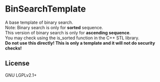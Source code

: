 # BinSearchTemplate
A base template of binary search.  
Note: Binary search is only for **sorted** sequence.  
This version of binary search is only for **ascending sequence**.  
You may check using the is_sorted function in the C++ STL library.  
**Do not use this directly! This is only a template and it will not do security checks!**  
## License
GNU LGPLv2.1+  

